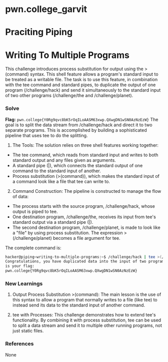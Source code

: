 # pwn.college_garvit
# Praciting Piping

# Writing To Multiple Programs
This challenge introduces process substitution for output using the >(command) syntax. This shell feature allows a program's standard input to be treated as a writable file. The task is to use this feature, in combination with the tee command and standard pipes, to duplicate the output of one program (/challenge/hack) and send it simultaneously to the standard input of two other programs (/challenge/the and /challenge/planet).

### Solve
**Flag:** `pwn.college{Y0Rg9qvc8bK5rOqILoAASM63xwp.QXwgDN1wSN0AzNzEzW}`
The goal is to split the data stream from /challenge/hack and direct it to two separate programs. This is accomplished by building a sophisticated pipeline that uses tee to do the splitting.

1. The Tools: The solution relies on three shell features working together:
 - The tee command, which reads from standard input and writes to both standard output and any files given as arguments.
 - A standard pipe (|), which connects the standard output of one command to the standard input of another.
 - Process substitution (>(command)), which makes the standard input of a command look like a file that tee can write to.

2. Command Construction: The pipeline is constructed to manage the flow of data:
 - The process starts with the source program, /challenge/hack, whose output is piped to tee.
 - One destination program, /challenge/the, receives its input from tee's standard output via a standard pipe (|).
 - The second destination program, /challenge/planet, is made to look like a "file" by using process substitution. The expression >(/challenge/planet) becomes a file argument for tee.

The complete command is:
```bash
hacker@piping~writing-to-multiple-programs:~$ /challenge/hack | tee >(/challenge/planet) | /challenge/the
Congratulations, you have duplicated data into the input of two programs! Here
is your flag:
pwn.college{Y0Rg9qvc8bK5rOqILoAASM63xwp.QXwgDN1wSN0AzNzEzW}
```
    
### New Learnings
1. Output Process Substitution >(command): The main lesson is the use of this syntax to allow a program that normally writes to a file (like tee) to instead send its data to the standard input of another command.

2. tee with Processes: This challenge demonstrates how to extend tee's functionality. By combining it with process substitution, tee can be used to split a data stream and send it to multiple other running programs, not just static files.

### References 
None